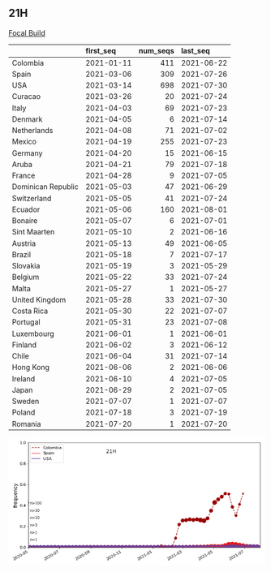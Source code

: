 

## 21H
[Focal Build](https://nextstrain.org/groups/neherlab/ncov/21H)

|                    | first_seq   |   num_seqs | last_seq   |
|:-------------------|:------------|-----------:|:-----------|
| Colombia           | 2021-01-11  |        411 | 2021-06-22 |
| Spain              | 2021-03-06  |        309 | 2021-07-26 |
| USA                | 2021-03-14  |        698 | 2021-07-30 |
| Curacao            | 2021-03-26  |         20 | 2021-07-24 |
| Italy              | 2021-04-03  |         69 | 2021-07-23 |
| Denmark            | 2021-04-05  |          6 | 2021-07-14 |
| Netherlands        | 2021-04-08  |         71 | 2021-07-02 |
| Mexico             | 2021-04-19  |        255 | 2021-07-23 |
| Germany            | 2021-04-20  |         15 | 2021-06-15 |
| Aruba              | 2021-04-21  |         79 | 2021-07-18 |
| France             | 2021-04-28  |          9 | 2021-07-05 |
| Dominican Republic | 2021-05-03  |         47 | 2021-06-29 |
| Switzerland        | 2021-05-05  |         41 | 2021-07-24 |
| Ecuador            | 2021-05-06  |        160 | 2021-08-01 |
| Bonaire            | 2021-05-07  |          6 | 2021-07-01 |
| Sint Maarten       | 2021-05-10  |          2 | 2021-06-16 |
| Austria            | 2021-05-13  |         49 | 2021-06-05 |
| Brazil             | 2021-05-18  |          7 | 2021-07-17 |
| Slovakia           | 2021-05-19  |          3 | 2021-05-29 |
| Belgium            | 2021-05-22  |         33 | 2021-07-24 |
| Malta              | 2021-05-27  |          1 | 2021-05-27 |
| United Kingdom     | 2021-05-28  |         33 | 2021-07-30 |
| Costa Rica         | 2021-05-30  |         22 | 2021-07-07 |
| Portugal           | 2021-05-31  |         23 | 2021-07-08 |
| Luxembourg         | 2021-06-01  |          1 | 2021-06-01 |
| Finland            | 2021-06-02  |          3 | 2021-06-12 |
| Chile              | 2021-06-04  |         31 | 2021-07-14 |
| Hong Kong          | 2021-06-06  |          2 | 2021-06-06 |
| Ireland            | 2021-06-10  |          4 | 2021-07-05 |
| Japan              | 2021-06-29  |          2 | 2021-07-05 |
| Sweden             | 2021-07-07  |          1 | 2021-07-07 |
| Poland             | 2021-07-18  |          3 | 2021-07-19 |
| Romania            | 2021-07-20  |          1 | 2021-07-20 |

![Overall trends 21H](/overall_trends_figures/overall_trends_21H.png)